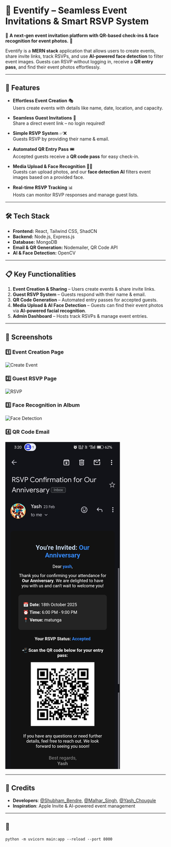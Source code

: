 # 🎉 Eventify – Seamless Event Invitations & Smart RSVP System  

🚀 **A next-gen event invitation platform with QR-based check-ins & face recognition for event photos.** 🚀  

Eventify is a **MERN stack** application that allows users to create events, share invite links, track RSVPs, and use **AI-powered face detection** to filter event images. Guests can RSVP without logging in, receive a **QR entry pass**, and find their event photos effortlessly.  

---

## 🌟 Features  

- **Effortless Event Creation** 🎭  
  Users create events with details like name, date, location, and capacity.  

- **Seamless Guest Invitations** 🔗  
  Share a direct event link – no login required!  

- **Simple RSVP System** ✅❌  
  Guests RSVP by providing their name & email.  

- **Automated QR Entry Pass** 🎟️  
  Accepted guests receive a **QR code pass** for easy check-in.  

- **Media Upload & Face Recognition** 📸🤖  
  Guests can upload photos, and our **face detection AI** filters event images based on a provided face.  

- **Real-time RSVP Tracking** 📊  
  Hosts can monitor RSVP responses and manage guest lists.  

---

## 🛠️ Tech Stack  

- **Frontend:** React, Tailwind CSS, ShadCN  
- **Backend:** Node.js, Express.js  
- **Database:** MongoDB  
- **Email & QR Generation:** Nodemailer, QR Code API  
- **AI & Face Detection:** OpenCV  

---

## 📋 Key Functionalities  

1. **Event Creation & Sharing** – Users create events & share invite links.  
2. **Guest RSVP System** – Guests respond with their name & email.  
3. **QR Code Generation** – Automated entry passes for accepted guests.  
4. **Media Upload & AI Face Detection** – Guests can find their event photos via **AI-powered facial recognition**.  
5. **Admin Dashboard** – Hosts track RSVPs & manage event entries.  

---

## 📸 Screenshots  

### 1️⃣ Event Creation Page  
![Create Event](./screenshots/create_event.png)  

### 2️⃣ Guest RSVP Page  
![RSVP](./screenshots/rsvp.png)  

### 3️⃣ Face Recognition in Album
![Face Detection](./screenshots/face_detection.png)  

### 4️⃣ QR Code Email  
![QR Email](./screenshots/email&Qr.jpg) 

---

## 📜 **Credits**  
- **Developers**: [@Shubham_Bendre](https://github.com/Shubham-Bendre), [@Malhar_Singh](https://github.com/Malhar2400), [@Yash_Chougule](https://github.com/YxASH)
- **Inspiration**: Apple Invite & AI-powered event management  

---

## 📂 
```
python -m uvicorn main:app --reload --port 8000
```
